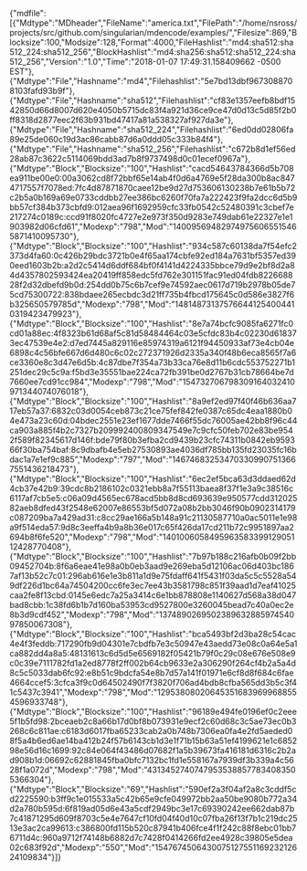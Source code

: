 {"mdfile": [{"Mdtype":"MDheader","FileName":"america.txt","FilePath":"/home/nsross/projects/src/github.com/singularian/mdencode/examples/","Filesize":869,"Blocksize":100,"Modsize":128,"Format":4000,"FileHashlist":"md4:sha512:sha512_224:sha512_256","BlockHashlist":"md4:sha256:sha512:sha512_224:sha512_256","Version":"1.0","Time":"2018-01-07 17:49:31.158409662 -0500 EST"},
{"Mdtype":"File","Hashname":"md4","Filehashlist":"5e7bd13dbf9673088708103fafd93b9f"},
{"Mdtype":"File","Hashname":"sha512","Filehashlist":"cf83e1357eefb8bdf1542850d66d8007d620e4050b5715dc83f4a921d36ce9ce47d0d13c5d85f2b0ff8318d2877eec2f63b931bd47417a81a538327af927da3e"},
{"Mdtype":"File","Hashname":"sha512_224","Filehashlist":"6ed0dd02806fa89e25de060c19d3ac86cabb87d6a0ddd05c333b84f4"},
{"Mdtype":"File","Hashname":"sha512_256","Filehashlist":"c672b8d1ef56ed28ab87c3622c5114069bdd3ad7b8f9737498d0c01ecef0967a"},
{"Mdtype":"Block","Blocksize":"100","Hashlist":"cacd54643784366d5b708ea911be00e0:00a3062cd8f72bbf65e14ab4f0d6a4769e5f28da300b8ac8474717557f7078ed:7fc4d87871870caee12be9d27d753606130238b7e61b5b72c2b5a0b169a69e0733cddbb27ee386bc6260f70fa7a222423f9fa2dcc6d5b9bb57cf384b373cbfd9:012aea96f1692959cfc33fb0542c52480391c3cbef7e217274c0189c:ccd91f8020fc4727e2e973f350d9283e749dab61e22327e1e1903982d06cfd61","Modexp":"798","Mod":"140095694829749756065515465871410095730"},
{"Mdtype":"Block","Blocksize":"100","Hashlist":"934c587c60138da7f54efc2373d4fa60:0c426b29bdc3721b0e4f65aa174cbfe92ed184a7631bf5357ed390eed1603b2b:a2d2c5414d6ddf684bf0f4141d4224335bbce79d9e2bf8d2a84d4357802593424ea20419ff858edc5fd762e301151fac91ed04fdb822668828f2d32dbefd9b0d:254dd0b75c6b7cef9e74592aec0617d719b2978b05de75cd75300722:838bdaee265ecbdc3d21ff735b4fbcd175645c0d586e3827f6b325650579785d","Modexp":"798","Mod":"148148731375766441254004410319423479923"},
{"Mdtype":"Block","Blocksize":"100","Hashlist":"8e7a74bcfc9085fa6271fc0cd01a88ec:4f8323b61d68af5c81d58484464c03e5cfdc83b4c02230d618373ec47539e4e2:d7ed7445a829116e85974319a6121f94450933af73e4cb04e6898c4c56bfe667d6d480c6c02c272371926d2335a340f48b6eca8565f7a6ce3360e8c3d47e6d5b:4c87dbe7f354a73b33ca76e8d11b6cdc553752271b1251dec29c5c9a:f5bd3e35551bae224ca72fb391be0d2767b31cb78664be7d7660ee7cd91cc984","Modexp":"798","Mod":"154732706798309164032410971344074076018"},
{"Mdtype":"Block","Blocksize":"100","Hashlist":"8a9ef2ed97f40f46b636aa717eb57a37:6832c03d0054ceb873c21ce75fef842fe0387c65dc4eaa1880b04e473a23c60d:04bdec2551e23ef1677dde7466f55dc76005ae42bb8f96c44ca903a885f4b2c7327b209992400809347549e7c9cfc50feb702e83be9542f589f82345617d146f:bde79f80b3efba2cd9439b23cfc74311b0842eb959366f30ba754baf:8c9dbafb4e5eb27530893ae4036df785bb135fd23035fc16bdac1a7e1ef9c885","Modexp":"797","Mod":"146746832534703309907513667551436218473"},
{"Mdtype":"Block","Blocksize":"100","Hashlist":"6ec2ef5bca63d3ddaed62d4cb37e42b9:39cdc8b2186102c0321ebb8a7f55113baea8f37f1e3a9c38516c6117af7cb5e5:c06a09d4565ec678acd5bb8d8cd693639e950577cdd31202582aeb8dfed43f2548e62007e86553bf5d072a08b2bb3046f90b0902314179c087209ba7a429ad31:c8cc29ae166a5b148a91c21130587710a0ac5011e1e98a9f514eda57:9d8c3eeffa4b9a8b36e017c65f426da17cd211b72c9951897aa2694b8f6fe520","Modexp":"798","Mod":"140100605849596358339912905112428770408"},
{"Mdtype":"Block","Blocksize":"100","Hashlist":"7b97b188c216afb0b09f2bb09452704b:8f6a6eae41e98a0b0eb3aad9e269eba5d12106ac06d403bc1867af13b52c7c01:296ab616e1e3b811a1d9e75fdaff641f5431f03da5c5c5528a549df226d1bc64a74504200cc6fe3ec7ee43b3581798c851f39aad1d7eaf41025caa2fe8f13cbd:0145e6edc7a25a3414c6e1bb878808e1140627d568a38d047bad8cbb:1c38fd6b1b7d160ba53953cd9527800e3260045bead7c40a0ec2e8b3d9cdf452","Modexp":"798","Mod":"137489026950238963288597454097850067308"},
{"Mdtype":"Block","Blocksize":"100","Hashlist":"bca5493bf2d3ba28c54cac4e4f3feddb:717290fb9d04301e7cbdfb7e3c50947e43aedd73e08c0a64e5a1ca882dd4a8a5:48131613c6d5d5e6569182f05421b79f0c29c08e676e508e9c0c39e7111782fd1a2ed8778f2ff002b64cb9633e2a306290f264cf4b2a5a4d8c5c5033dab6fc92:e8b51c9bdcfa54e8b7d57a141f01971e6cf8d8f684c6fae4664ccef5:3cfca3f9c0d64502490f7f3820f706ad4bdb8cfba565dd3b5c3f41c5437c3941","Modexp":"798","Mod":"129538080206453516839699688554596933748"},
{"Mdtype":"Block","Blocksize":"100","Hashlist":"96189e494fe0196ef0c2eee5f1b5fd98:2bceaeb2c8a66b17d0bf8b073931e9ecf2c60d68c3c5ae73ec0b3268c6c811ae:c6183d6017fba65233cab2a0b748b7306ea0fa4e2fd5aeded08f5a4b6ed6ae14ba412b24f57b6143cb1d3e1f71b15b63a51ef4199621e1c685298e56d16c1699:92c84e064f43486d07682f1a5b39673fa416181d6316c2b2ad908b1d:06692c62881845fba0bfc7132bc1fd1e558167a7939df3b339a4c5628f1a072d","Modexp":"798","Mod":"43134527407479535388577834083505366304"},
{"Mdtype":"Block","Blocksize":"69","Hashlist":"590ef2a3f04af2a8c3cddf5cd2225590:b3ff9c1e015533a5c42b65e9cfe049972bb2aa50be9080b772a34d2a780b595d:6f819ad05d6e43a5cdf2949bc3e17c69390242ee662dab87b7c41871295d609f8703c5e4e7647cf10fd04f40d10c07fba26f13f7b1c219dc2513e3ac2ca99613:c386800fd115b520c87941b406fce4f1f242c88f8ebc01bb76711d4c:960a9712f74148b6882d7c7428f0414266fd2ee4928c39805e5dea02c683f92d","Modexp":"550","Mod":"154767450643007512755116923212624109834"}]}
